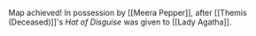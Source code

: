 Map achieved! In possession by [[Meera Pepper]], after [[Themis (Deceased)]]'s *Hat of Disguise* was given to [[Lady Agatha]].